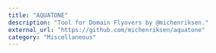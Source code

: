 ```yaml
---
title: "AQUATONE"
description: "Tool for Domain Flyovers by @michenriksen."
external_url: "https://github.com/michenriksen/aquatone"
category: "Miscellaneous"
---
```

